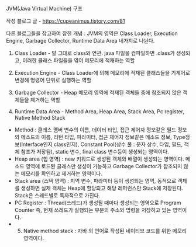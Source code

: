 JVM(Java Virtual Machine) 구조

작성 블로그 글 - https://cupeanimus.tistory.com/81

다른 블로그들을 참고하여 잡힌 개념 :
JVM의 영역은 Class Loader, Execution Engine, Garbage Collector, Runtime Data Area 네가지로 나뉜다.
1. Class Loader - 말 그대로 class와 연관. java 파일을 컴파일하면 .class가 생성되고, 이러한 클래스 파일들을 엮어 메모리에 적재하는 역할

2. Execution Engine - Class Loader에 의해 메모리에 적재된 클래스들을 기계어로 변경해 명령어 단위로 실행하는 역할

3. Garbage Collector - Heap 메모리 영역에 적재된 객체들 중에 참조되지 않은 객체들을 제거하는 역할

4. Runtime Data Area - Method Area, Heap Area, Stack Area, Pc register, Native Method Stack
 - Method : 클래스 멤버 변수의 이름, 데이터 타입, 접근 제어자 정보같은 필드 정보와 메소드의 이름, 리턴 타입, 
 파라미터, 접근 제어자 정보같은 메소드 정보, Type정보(Interface인지 class인지), 
 Constant Pool(상수 풀 : 문자 상수, 타입, 필드, 객체 참조가 저장됨), static 변수, final class 변수등이 생성되는 영역이다.
 - Heap area (힙 영역) : new 키워드로 생성된 객체와 배열이 생성되는 영역이다.
                        메소드 영역에 로드된 클래스만 생성이 가능하고 Garbage Collector가 참조되지 않는 메모리를 확인하고 제거하는 영역이다.
 - Stack area (스택 영역) : 지역 변수, 파라미터 등이 생성되는 영역, 동적으로 객체를 생성하면 실제 객체는 Heap에 할당되고 해당 레퍼런스만 Stack에 저장된다. Stack은 스레드별로 독자적으로 가진다.
 - PC Register : Thread(쓰레드)가 생성될 때마다 생성되는 영역으로 Program Counter 즉, 현재 쓰레드가 실행되는 부분의 주소와 명령을 저장하고 있는 영역이다.
 - 5. Native method stack : 자바 외 언어로 작성된 네이티브 코드를 위한 메모리 영역이다.